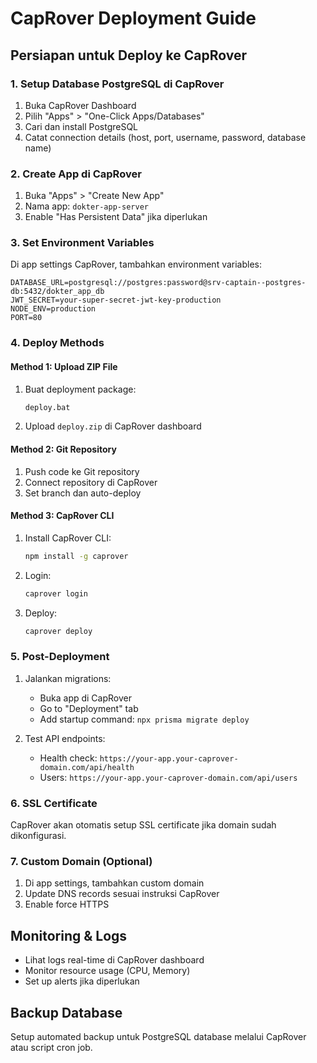 # CapRover Deployment Guide

## Persiapan untuk Deploy ke CapRover

### 1. Setup Database PostgreSQL di CapRover

1. Buka CapRover Dashboard
2. Pilih "Apps" > "One-Click Apps/Databases"
3. Cari dan install PostgreSQL
4. Catat connection details (host, port, username, password, database name)

### 2. Create App di CapRover

1. Buka "Apps" > "Create New App"
2. Nama app: `dokter-app-server`
3. Enable "Has Persistent Data" jika diperlukan

### 3. Set Environment Variables

Di app settings CapRover, tambahkan environment variables:

```
DATABASE_URL=postgresql://postgres:password@srv-captain--postgres-db:5432/dokter_app_db
JWT_SECRET=your-super-secret-jwt-key-production
NODE_ENV=production
PORT=80
```

### 4. Deploy Methods

#### Method 1: Upload ZIP File

1. Buat deployment package:
   ```bash
   deploy.bat
   ```
2. Upload `deploy.zip` di CapRover dashboard

#### Method 2: Git Repository

1. Push code ke Git repository
2. Connect repository di CapRover
3. Set branch dan auto-deploy

#### Method 3: CapRover CLI

1. Install CapRover CLI:
   ```bash
   npm install -g caprover
   ```
2. Login:
   ```bash
   caprover login
   ```
3. Deploy:
   ```bash
   caprover deploy
   ```

### 5. Post-Deployment

1. Jalankan migrations:

   - Buka app di CapRover
   - Go to "Deployment" tab
   - Add startup command: `npx prisma migrate deploy`

2. Test API endpoints:
   - Health check: `https://your-app.your-caprover-domain.com/api/health`
   - Users: `https://your-app.your-caprover-domain.com/api/users`

### 6. SSL Certificate

CapRover akan otomatis setup SSL certificate jika domain sudah dikonfigurasi.

### 7. Custom Domain (Optional)

1. Di app settings, tambahkan custom domain
2. Update DNS records sesuai instruksi CapRover
3. Enable force HTTPS

## Monitoring & Logs

- Lihat logs real-time di CapRover dashboard
- Monitor resource usage (CPU, Memory)
- Set up alerts jika diperlukan

## Backup Database

Setup automated backup untuk PostgreSQL database melalui CapRover atau script cron job.
